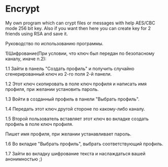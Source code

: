 # Encrypt
My own program which can crypt files or messages with help AES/CBC mode 256 bit key. Also if you want then here you can create key for 2 friends using RSA and save it.

Руководство по использованию программы.

1)Шифрование(При условии, что ключ был передан по безопасному каналу, иначе п.2):

1.1 Зайти в панель "Создать профиль" и получить случайно сгенерированный ключ из 2-го поля 2-й панели.

1.2 Этот ключ скопировать в поле ключ профиля и написать имя профиля, при желании установить пароль.

1.3 Войти в созданный профиль в панели "Выбрать профиль".

1.4 Передать этот ключ другой стороне по какому-либо каналу.

1.5 Второй пользователь вставляет этот ключ во вкладке создать профиль в поле ключ профиля.

Пишет имя профиля, при желании устанавливает пароль.

1.6 Во вкладке "Выбрать профиль", выбрать соответствующий профиль.

1.7 Зайти во вкладку шифрование текста и наслаждаться вашей анонимностью ;)
